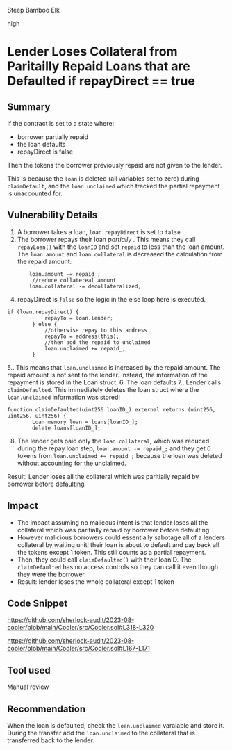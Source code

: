 Steep Bamboo Elk

high

# Lender Loses Collateral from Paritailly Repaid Loans that are Defaulted if repayDirect == true
## Summary

If the contract is set to a state where:

- borrower partially repaid
- the loan defaults
- repayDirect is false

Then the tokens the borrower previously repaid are not given to the lender.

This is because the `loan` is deleted (all variables set to zero) during `claimDefault`, and  the `loan.unclaimed` which tracked the partial repayment is unaccounted for. 

## Vulnerability Details

1. A borrower takes a loan, `loan.repayDirect` is set to `false`
2. The borrower repays their loan _partially_ . This means they call `repayLoan()` with the `loanID` and set `repaid` to less than the loan amount. The `loan.amount` and `loan.collateral` is decreased the calculation from the repaid amount:

```solidity
       loan.amount -= repaid_;
        //reduce collatereal amount
       loan.collateral -= decollateralized;
```

4. repayDirect is `false` so the logic in the else loop here is executed. 

```solidity
if (loan.repayDirect) {
            repayTo = loan.lender;
        } else {
            //otherwise repay to this address
            repayTo = address(this);
            //then add the repaid to unclaimed
            loan.unclaimed += repaid_;
        }
```

5.. This means that `loan.unclaimed` is increased by the repaid amount. The repaid amount is not sent to the lender. Instead, the information of the repayment is stored in the Loan struct.
6. The loan defaults
7.. Lender calls `claimDefaulted`. This immediately deletes the loan struct where the `loan.unclaimed` information was stored!

```solidity
function claimDefaulted(uint256 loanID_) external returns (uint256, uint256, uint256) {
        Loan memory loan = loans[loanID_];
        delete loans[loanID_];
```

8. The lender gets paid only the `loan.collateral`, which was reduced during the repay loan step, `loan.amount -= repaid_;` and they get 0 tokens from `loan.unclaimed += repaid_;` because the loan was deleted without accounting for the unclaimed.

Result: Lender loses all the collateral which was paritially repaid by borrower before defaulting

## Impact

- The impact assuming no malicous intent is that lender loses all the collateral which was paritially repaid by borrower before defaulting
- However malicious borrowers could essentially sabotage all of a lenders collateral by waiting unitl their loan is about to default and pay back all the tokens except 1 token. This still counts as a partial repayment.
- Then, they could call `claimDefaulted()` with their loanID. The `claimDefaulted` has no access controls so they can call it even though they were the borrower. 
- Result: lender loses the whole collateral except 1 token

## Code Snippet

https://github.com/sherlock-audit/2023-08-cooler/blob/main/Cooler/src/Cooler.sol#L318-L320

https://github.com/sherlock-audit/2023-08-cooler/blob/main/Cooler/src/Cooler.sol#L167-L171

## Tool used

Manual review

## Recommendation

When the loan is defaulted, check the `loan.unclaimed` varaiable and store it. During the transfer add the `loan.unclaimed` to the collateral that is transferred back to the lender.

